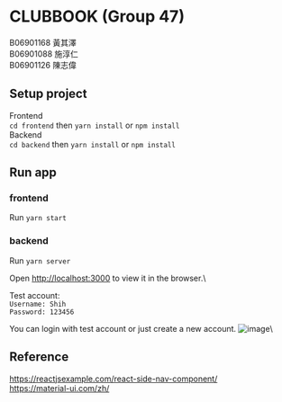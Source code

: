 # CLUBBOOK (Group 47)
B06901168 黃其澤\
B06901088 施淳仁\
B06901126 陳志偉
## Setup project
Frontend\
`cd frontend` then `yarn install` or `npm install`\
Backend\
`cd backend` then `yarn install` or `npm install`

## Run app
### frontend
Run 
`yarn start`

### backend
Run
`yarn server`

Open [http://localhost:3000](http://localhost:3000) to view it in the browser.\\

Test account:\
`Username: Shih`\
`Password: 123456`

You can login with test account or just create a new account.
![image](https://user-images.githubusercontent.com/34684871/124060545-dd087780-da5f-11eb-963c-fa8b2be800af.png)\



## Reference
https://reactjsexample.com/react-side-nav-component/ \
https://material-ui.com/zh/
